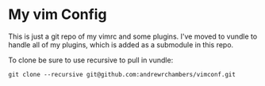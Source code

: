 My vim Config
=============

This is just a git repo of my vimrc and some plugins.  I've moved to vundle to 
handle all of my plugins, which is added as a submodule in this repo.

To clone be sure to use recursive to pull in vundle:

    git clone --recursive git@github.com:andrewrchambers/vimconf.git
